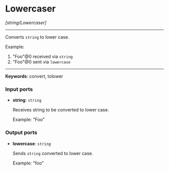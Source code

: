 # Lowercaser

_[string/Lowercaser]_

---

Converts `string`  to lower case.  
  
Example:  
1. "Foo"@0  received via `string`  
2. "Foo"@0  sent via `lowercase`  

---

__Keywords__: convert, tolower

### Input ports

* __string__: ` string `

    Receives string to be converted to lower case.
    
    Example:
    "Foo"

### Output ports

* __lowercase__: ` string `

    Sends `string` converted to lower case.
    
    Example:
    "foo"

